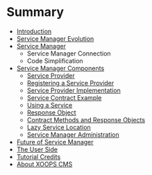 # Summary

* [Introduction](README.md)
* [Service Manager Evolution](book/1install.md)
* [Service Manager](book/2administration.md)
    * Service Manager Connection
    * Code Simplification
* [Service Manager Components](book/3preferences.md)
    * [Service Provider](book/service-provider.md)
    * [Registering a Service Provider](book/registering-a-service-provider.md)
    * [Service Provider Implementation](book/service-provider-implementation.md)
    * [Service Contract Example](book/service-contract-example.md)
    * [Using a Service](book/using-service.md)
    * [Response Object](book/response-object.md)
    * [Contract Methods and Response Objects](book/contract-methods-and-response-objects.md)
    * [Lazy Service Location](book/lazy-service-location.md)
    * [Service Manager Administration](book/service-manager-administration.md)
* [Future of Service Manager](book/4operations.md)
* [The User Side](book/5userside.md)
* [Tutorial Credits](book/9credits.md)
* [About XOOPS CMS](book/10aboutxoops.md)

